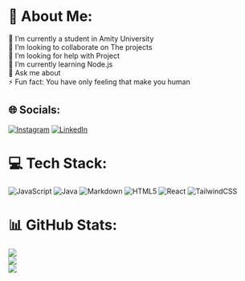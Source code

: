 # 💫 About Me:
🔭 I’m currently a student in Amity University <br>👯 I’m looking to collaborate on The projects<br>🤝 I’m looking for help with Project<br>🌱 I’m currently learning Node.js <br>💬 Ask me about<br>⚡ Fun fact: You have only feeling that make you human


## 🌐 Socials:
[![Instagram](https://img.shields.io/badge/Instagram-%23E4405F.svg?logo=Instagram&logoColor=white)](https://instagram.com/priyanshtiwari001) [![LinkedIn](https://img.shields.io/badge/LinkedIn-%230077B5.svg?logo=linkedin&logoColor=white)](https://linkedin.com/in/https://www.linkedin.com/in/priyanshu-tiwari-2840b81a8) 

# 💻 Tech Stack:
![JavaScript](https://img.shields.io/badge/javascript-%23323330.svg?style=for-the-badge&logo=javascript&logoColor=%23F7DF1E) ![Java](https://img.shields.io/badge/java-%23ED8B00.svg?style=for-the-badge&logo=java&logoColor=white) ![Markdown](https://img.shields.io/badge/markdown-%23000000.svg?style=for-the-badge&logo=markdown&logoColor=white) ![HTML5](https://img.shields.io/badge/html5-%23E34F26.svg?style=for-the-badge&logo=html5&logoColor=white) ![React](https://img.shields.io/badge/react-%2320232a.svg?style=for-the-badge&logo=react&logoColor=%2361DAFB) ![TailwindCSS](https://img.shields.io/badge/tailwindcss-%2338B2AC.svg?style=for-the-badge&logo=tailwind-css&logoColor=white)
# 📊 GitHub Stats:
![](https://github-readme-stats.vercel.app/api?username=priyanshtiwari001&theme=monokai&hide_border=false&include_all_commits=false&count_private=false)<br/>
![](https://github-readme-streak-stats.herokuapp.com/?user=priyanshtiwari001&theme=monokai&hide_border=false)<br/>
![](https://github-readme-stats.vercel.app/api/top-langs/?username=priyanshtiwari001&theme=monokai&hide_border=false&include_all_commits=false&count_private=false&layout=compact)


